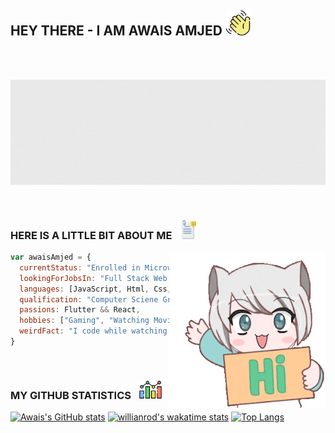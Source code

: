 ## HEY THERE - I AM AWAIS AMJED <img src="./waving-hand.png" height="40"/>
<br><br>
<p align="center">
  <img src="404.gif"/>
</p>
<br>

### HERE IS A LITTLE BIT ABOUT ME &nbsp; <img src="./information.png" height="30"/>

<img src="./hi.gif" height="250" align="right"/>

```js
var awaisAmjed = {
  currentStatus: "Enrolled in Microverse soon to be a Full Stack Web Developer",
  lookingForJobsIn: "Full Stack Web Development" || "Front-End Development with Flutter",
  languages: [JavaScript, Html, Css, Dart, Python, Java],
  qualification: "Computer Sciene Graduate",
  passions: Flutter && React,
  hobbies: ["Gaming", "Watching Movies", "Listening to Music"],
  weirdFact: "I code while watching movies",
}
```
<br>

### MY GITHUB STATISTICS &nbsp; <img src="./statistics.png" height="30"/>

[![Awais's GitHub stats](https://github-readme-stats.vercel.app/api?username=awais-amjed&count_private=true&hide_title=true&show_icons=true&hide_border=true&theme=nightowl&bg_color=161B22)](https://github.com/anuraghazra/github-readme-stats)
[![willianrod's wakatime stats](https://github-readme-stats.vercel.app/api/wakatime?username=awais_amjed&hide_border=true&hide_border=true&theme=nightowl&bg_color=161B22)](https://github.com/anuraghazra/github-readme-stats)
[![Top Langs](https://github-readme-stats.vercel.app/api/top-langs/?username=awais-amjed&langs_count=6&hide_border=true&layout=compact&card_width=800&theme=nightowl&bg_color=161B22)](https://github.com/anuraghazra/github-readme-stats)
